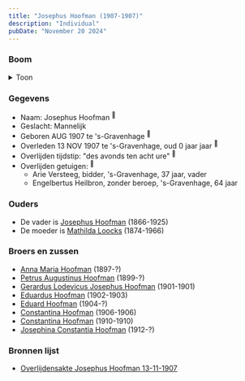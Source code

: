 ```yaml
---
title: "Josephus Hoofman (1907-1907)"
description: "Individual"
pubDate: "November 20 2024"
---
```


### Boom
<details><summary>Toon</summary>

![test](https://www.plantuml.com/plantuml/svg/ZPBRJW9138RlvoaQkV2AP641NK88Oi1354qyt9BPdSfETdQ6J6SbnF3kLbWFqIZUJTh-xVUtCw8WVQXA8wZGTYczB26LMR7mhhBgr1dd8NXfYLDeWyYrGiYqpmpktbWkmnfAB5Fqj0jHG8ykh9SeldJDZ2I25m40O-SL-ljSPuL5ei6WbDeEXn2BZH27SBiTHMAdEBXqXCky8ZXtxgcKzW0amKKKHUqkG6CIJxlJCVTzUT9er0O6_LIcwtdgGZ3O7qAx0oSFPz0wxlNWp4jPhRwKKb4PCvTMpJFlY5B7F6-QDbm-pA2Ly8X3QhBi6Mqk5yY0DTMr3BasIiALSrb1xr2jfCDGq_4adiH_GNNXRdBBK4STjcK3Mas4_m0xhi7Op2zWW_uAbT9syLQUmEpcaSSalItWbBVMwq33w4KUrcYCMp7aHjJRR3Rh2b4x-GpKIWvmgXr5Ojzrk0O-3hl_IjiJ9T7HDrTx5zAATmv_IlahZT0g_jgl)
</details>

### Gegevens
- Naam: Josephus Hoofman <sup><a href="../s00340/" style="text-decoration:none" title="Overlijdensakte Josephus Hoofman 13-11-1907">:link:</a></sup>
- Geslacht: Mannelijk
- Geboren AUG 1907 te 's-Gravenhage <sup><a href="../s00340/" style="text-decoration:none" title="Overlijdensakte Josephus Hoofman 13-11-1907">:link:</a></sup>
- Overleden 13 NOV 1907 te 's-Gravenhage, oud 0 jaar jaar <sup><a href="../s00340/" style="text-decoration:none" title="Overlijdensakte Josephus Hoofman 13-11-1907">:link:</a></sup>
- Overlijden tijdstip: "des avonds ten acht ure" <sup><a href="../s00340/" style="text-decoration:none" title="Overlijdensakte Josephus Hoofman 13-11-1907">:link:</a></sup>
- Overlijden getuigen: <sup><a href="../s00340/" style="text-decoration:none" title="Overlijdensakte Josephus Hoofman 13-11-1907">:link:</a></sup>
  - Arie Versteeg, bidder, \'s-Gravenhage, 37 jaar, vader
  - Engelbertus Heilbron, zonder beroep, \'s-Gravenhage, 64 jaar

### Ouders
- De vader is [Josephus Hoofman](../i00025/) (1866-1925)
- De moeder is [Mathilda Loocks](../i00194/) (1874-1966)

### Broers en zussen
- [Anna Maria Hoofman](../i00203/) (1897-?)
- [Petrus Augustinus Hoofman](../i00195/) (1899-?)
- [Gerardus Lodevicus Josephus Hoofman](../i00196/) (1901-1901)
- [Eduardus Hoofman](../i00197/) (1902-1903)
- [Eduard Hoofman](../i00198/) (1904-?)
- [Constantina Hoofman](../i00199/) (1906-1906)
- [Constantina Hoofman](../i00201/) (1910-1910)
- [Josephina Constantia Hoofman](../i00202/) (1912-?)

### Bronnen lijst
- [Overlijdensakte Josephus Hoofman 13-11-1907](../s00340/)